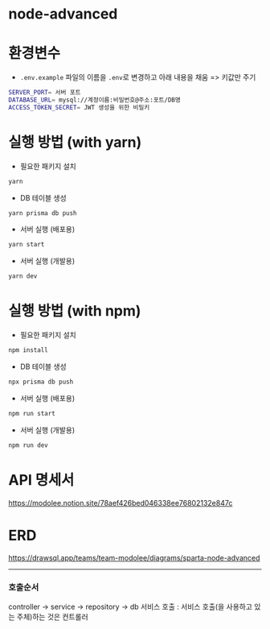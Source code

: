 # node-advanced

# 환경변수

- `.env.example` 파일의 이름을 `.env`로 변경하고 아래 내용을 채움 => 키값만 주기

```sh
SERVER_PORT= 서버 포트
DATABASE_URL= mysql://계정이름:비밀번호@주소:포트/DB명
ACCESS_TOKEN_SECRET= JWT 생성을 위한 비밀키
```

# 실행 방법 (with yarn)

- 필요한 패키지 설치

```sh
yarn
```

- DB 테이블 생성

```sh
yarn prisma db push
```

- 서버 실행 (배포용)

```sh
yarn start
```

- 서버 실행 (개발용)

```sh
yarn dev
```

# 실행 방법 (with npm)

- 필요한 패키지 설치

```sh
npm install
```

- DB 테이블 생성

```sh
npx prisma db push
```

- 서버 실행 (배포용)

```sh
npm run start
```

- 서버 실행 (개발용)

```sh
npm run dev
```

# API 명세서

https://modolee.notion.site/78aef426bed046338ee76802132e847c

# ERD

https://drawsql.app/teams/team-modolee/diagrams/sparta-node-advanced

---

### 호출순서

controller -> service -> repository -> db
서비스 호출 : 서비스 호출(을 사용하고 있는 주체)하는 것은 컨트롤러
